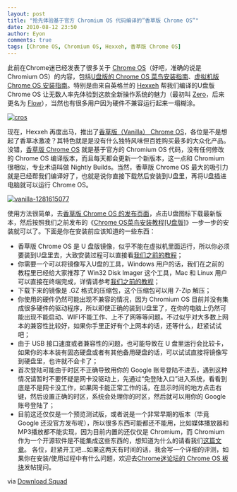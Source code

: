 ```yaml
---
layout: post
title: "抢先体验基于官方 Chromium OS 代码编译的”香草版 Chrome OS”"
date: 2010-08-12 23:50
author: Eyon
comments: true
tags: [Chrome OS, Chromium OS, Hexxeh, 香草版 Chrome OS]
---
```

此前在Chrome迷已经发表了很多关于 [Chrome OS](http://www.chromi.org/archives/tag/chrome-os/)（好吧，准确的说是 Chromium OS）的内容，包括[U盘版的 Chrome OS 菜鸟安装指南](http://www.chromi.org/archives/2148)、[虚拟机版 Chrome OS 安装指南](http://www.chromi.org/archives/2104)。特别是由来自英格兰的 [Hexxeh](http://www.chromi.org/archives/tag/hexxeh) 帮我们编译的U盘版 Chrome OS 让无数人率先体验到这款全新操作系统的魅力（最初叫 [Zero](http://www.chromi.org/archives/2736)，后来更名为 [Flow](http://www.chromi.org/archives/3176)），当然也有很多用户因为硬件不兼容运行起来一塌糊涂。

<a href="http://img.chromi.org/2010/08/cros.jpg">![](http://img.chromi.org/2010/08/cros-550x322.jpg "cros")</a>

现在，Hexxeh 再度出马，推出了[香草版（Vanilla） Chrome OS](http://chromeos.hexxeh.net/vanilla.php)，各位是不是想起了香草冰激凌？其特色就是是没有什么独特风味但百姓购买最多的大众化产品。没错，[香草版 Chrome OS](http://chromeos.hexxeh.net/vanilla.php) 就是基于官方的 Chromium OS 代码，没有任何修改的 Chrome OS 编译版本，而且每天都会更新一个新版本，这一点和 Chromium 很相似，专业术语叫做 Nightly Builds。当然，香草版 Chrome OS 最大的吸引力就是已经帮我们编译好了，也就是说你直接下载然后安装到U盘里，再将U盘插进电脑就可以运行 Chrome OS。

<a href="http://img.chromi.org/2010/08/vanilla-1281615077.png">![](http://img.chromi.org/2010/08/vanilla-1281615077-550x306.png "vanilla-1281615077")</a>

使用方法很简单，去[香草版 Chrome OS 的发布页面](http://chromeos.hexxeh.net/vanilla.php)，点击U盘图标下载最新版本，然后按照我们之前发布的《[Chrome OS菜鸟安装教程[U盘版]](http://www.chromi.org/archives/2148)》一步一步的安装就可以了。下面是你在安装前应该知道的一些东西：<!--more-->


*   香草版 Chrome OS 是 U 盘版镜像，似乎不能在虚拟机里面运行，所以你必须要装到U盘里去，大致安装过程可以直接看[我们之前的教程](http://www.chromi.org/archives/2148)；
*   你需要一个可以将镜像写入U盘的工具，Windows 用户的话，我们在之前的教程里已经给大家推荐了  Win32 Disk Imager 这个工具，Mac 和 Linux 用户可以直接在终端完成，详情请参考[我们之前的教程](http://www.chromi.org/archives/2148)；
*   下载下来的镜像是 .GZ 格式的压缩包，这个压缩包可以用 7-Zip 解压；
*   你使用的硬件仍然可能出现不兼容的情况，因为 Chromium OS 目前并没有集成很多硬件的驱动程序，所以即使正确的装到U盘里了，在你的电脑上仍然可能出现不能启动、WIFI不能工作、上不了网等等问题。不过似乎对大多数上网本的兼容性比较好，如果你手里正好有个上网本的话，还等什么，赶紧试试吧；
*   由于 USB 接口速度或者兼容性的问题，也可能导致在 U 盘里运行会比较卡，如果你的本本装有固态硬盘或者有其他备用硬盘的话，可以试试直接将镜像写到硬盘里，也许就不会卡了；
*   首次登陆可能由于时区不正确导致用你的 Google 账号登陆不进去，遇到这种情况请暂时不要怀疑是网卡没驱动上，先通过“免登陆入口”进入系统，看看到底是不是网卡没工作，如果网卡能正常工作的话，在显示时间的地方点击右键，然后设置正确的时区，系统会处理你的时区，然后就可以用你的 Google 账号登陆了；
*   目前这还仅仅是一个预览测试版，或者说是一个非常早期的版本（毕竟 Google 还没官方发布呢），所以很多东西可能都还不能用，比如媒体播放器和MP3播放都不能实现，因为目前内置的还仅仅是 Chromium，而 Chromium 作为一个开源软件是不能集成这些东西的，想知道为什么的请看我们[这篇文章](http://www.chromi.org/archives/5498)。
各位，赶紧开工吧...如果这两天有时间的话，我会写一个详细的评测，如果你在安装/使用过程中有什么问题，欢迎去[Chrome迷论坛的 Chrome OS 板块](http://bbs.chromi.org/forum-98-1.html)发帖提问。

via [Download Squad](http://www.downloadsquad.com/2010/08/12/download-image-test-chrome-os/)

